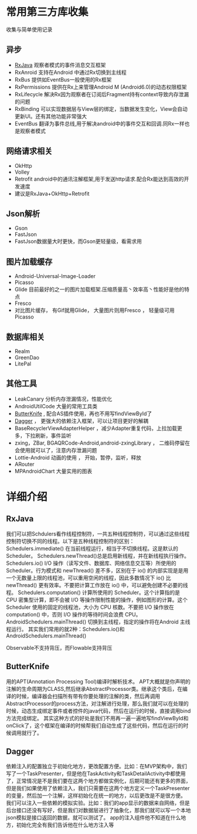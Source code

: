 # 常用第三方库收集
收集与简单使用记录

## 异步
- [RxJava](#rxjava) 观察者模式的事件消息交互框架
- RxAnroid 支持在Android 中通过Rx切换到主线程
- RxBus 提供如EventBus一般使用的Rx框架
- RxPermissions 提供在Rx上来管理Android M (Android6.0)的动态权限框架
- RxLifecycle 解决Rx因为观察者在订阅后Fragment持有context导致内存泄漏的问题
- RxBinding 可以实现数据层与View层的绑定，当数据发生变化，View会自动更新UI。还有其他功能非常强大
- EventBus 翻译为事件总线,用于解决android中的事件交互和回调.同Rx一样也是观察者模式

## 网络请求相关
- OkHttp 
- Volley
- Retrofit android中的通讯注解框架,用于发送http请求.配合Rx能达到高效的开发速度
- 建议是RxJava+OkHttp+Retrofit

## Json解析
- Gson
- FastJson
- FastJson数据量大时更快，而Gson更轻量级，看需求用

## 图片加载缓存
- Android-Universal-Image-Loader
- Picasso
- Glide 目前最好的之一的图片加载框架.压缩质量高丶效率高丶性能好是他的特点
- Fresco
- 对比图片缓存， 有Gif就用Glide， 大量图片则用Fresco ， 轻量级可用Picasso 

## 数据库相关
- Realm
- GreenDao
- LitePal

## 其他工具
- LeakCanary 分析内存泄漏情况，性能优化
- AndroidUtilCode 大量的常用工具类
- [ButterKnife](#butterknife) , 配合AS插件使用，再也不用写findViewById了
- [Dagger](#Dagger) ， 更强大的依赖注入框架，可以让项目更好的解耦
- BaseRecyclerViewAdapterHelper ，减少Adapter重复代码，上拉加载更多，下拉刷新，事件监听
- zxing，ZBar, BGAQRCode-Android,android-zxingLibrary ， 二维码停留在会使用就可以了，注意内存泄漏问题
- Lottie-Android  动画的使用 ， 开始，暂停，监听，释放
- ARouter  
- MPAndroidChart  大量实用的图表

# 详细介绍
## RxJava
我们可以把Schdulers看作线程控制符，一共五种线程控制符，可以通过这些线程控制符切换不同的线程。以下是五种线程控制符的区别：
Schedulers.immediate() 在当前线程运行，相当于不切换线程。这是默认的 Scheduler。
Schedulers.newThread()总是启用新线程，并在新线程执行操作。
Schedulers.io() I/O 操作（读写文件、数据库、网络信息交互等）所使用的 Scheduler。行为模式和 newThread() 差不多，区别在于 io() 的内部实现是是用一个无数量上限的线程池，可以重用空闲的线程，因此多数情况下 io() 比 newThread() 更有效率。不要把计算工作放在 io() 中，可以避免创建不必要的线程。
Schedulers.computation() 计算所使用的 Scheduler。这个计算指的是 CPU 密集型计算，即不会被 I/O 等操作限制性能的操作，例如图形的计算。这个 Scheduler 使用的固定的线程池，大小为 CPU 核数。不要把 I/O 操作放在 computation() 中，否则 I/O 操作的等待时间会浪费 CPU。
AndroidSchedulers.mainThread() 切换到主线程，指定的操作将在Android 主线程运行。
其实我们常用的就2种：Schedulers.io()和AndroidSchedulers.mainThread()

Observable不支持背压，而Flowable支持背压

## ButterKnife
用的APT(Annotation Processing Tool)编译时解析技术。
APT大概就是你声明的注解的生命周期为CLASS,然后继承AbstractProcessor类。继承这个类后，在编译的时候，编译器会扫描所有带有你要处理的注解的类，然后再调用AbstractProcessor的process方法，对注解进行处理，那么我们就可以在处理的时候，动态生成绑定事件或者控件的java代码，然后在运行的时候，直接调用bind方法完成绑定。
其实这种方式的好处是我们不用再一遍一遍地写findViewById和onClick了，这个框架在编译的时候帮我们自动生成了这些代码，然后在运行的时候调用就行了。

## Dagger
依赖注入的配置独立于初始化地方，更改配置方便。比如：在MVP架构中，我们写了一个TaskPresenter，但是他在TaskActivity和TaskDetailActivity中都使用了，正常情况是不是我们要在这两个地方都做实例化，后期可能还有更多的界面，但是我们如果使用了依赖注入，我们只需要在这两个地方定义一个TaskPresenter的变量，然后加一个注解，这样初始化在统一的地方，以后更改是不是很方便。
我们可以注入一些依赖的模拟实验。比如：我们的app显示的数据来自网络，但是后台接口还没有写好，但是我们对数据层进行了抽象化，那我们就可以写一个本地json模拟是接口返回的数据，就可以测试了。
app的注入组件他不知道在什么地方，初始化完全有我们告诉他在什么地方注入等
